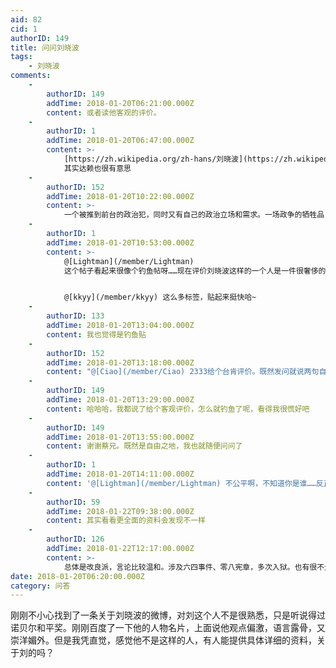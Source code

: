 ```yaml
---
aid: 82
cid: 1
authorID: 149
title: 问问刘晓波
tags:
    - 刘晓波
comments:
    -
        authorID: 149
        addTime: 2018-01-20T06:21:00.000Z
        content: 或者读他客观的评价。
    -
        authorID: 1
        addTime: 2018-01-20T06:47:00.000Z
        content: >-
            [https://zh.wikipedia.org/zh-hans/刘晓波](https://zh.wikipedia.org/zh-hans/刘晓波)
            其实达赖也很有意思
    -
        authorID: 152
        addTime: 2018-01-20T10:22:00.000Z
        content: >-
            一个被推到前台的政治犯，同时又有自己的政治立场和需求。一场政争的牺牲品，帝国主义搞乱社会主义的枪手。在他所在的学术领域有一定的成就，如果不参与政治活动，可能会是一个学术大牛。
    -
        authorID: 1
        addTime: 2018-01-20T10:53:00.000Z
        content: >-
            @[Lightman](/member/Lightman)
            这个帖子看起来很像个钓鱼帖呀……现在评价刘晓波这样的一个人是一件很奢侈的事情，墙内人很少知道刘晓波的所作所为，只能听信官方的定调，而墙外人又很容易把他标签化，简单化。而鲜有人去了解他的想法，他做那些决定时的情境，当时的社会环境，他思想的成因。


            @[kkyy](/member/kkyy) 这么多标签，贴起来挺快哈~
    -
        authorID: 133
        addTime: 2018-01-20T13:04:00.000Z
        content: 我也觉得是钓鱼贴
    -
        authorID: 152
        addTime: 2018-01-20T13:18:00.000Z
        content: "@[Ciao](/member/Ciao) 2333给个台肯评价。既然发问就说两句自己的想法。侃侃大山，交流交流。\U0001F601"
    -
        authorID: 149
        addTime: 2018-01-20T13:29:00.000Z
        content: 哈哈哈，我都说了给个客观评价，怎么就钓鱼了呢，看得我很慌好吧
    -
        authorID: 149
        addTime: 2018-01-20T13:55:00.000Z
        content: 谢谢蔡兄。既然是自由之地，我也就随便问问了
    -
        authorID: 1
        addTime: 2018-01-20T14:11:00.000Z
        content: '@[Lightman](/member/Lightman) 不公平啊，不知道你是谁……反正现在也没几个人，随便贫贫'
    -
        authorID: 59
        addTime: 2018-01-22T09:38:00.000Z
        content: 其实看看更全面的资料会发现不一样
    -
        authorID: 126
        addTime: 2018-01-22T12:17:00.000Z
        content: >-
            总体是改良派，言论比较温和。涉及六四事件、零八宪章，多次入狱。也有很不光彩的表现：六四事件后上央视。其“没有敌人”的言论也受到争议。。。64时期的理想有为青年，想改变体制，当时没几个坚决的政治反对者，包括刘；胡锦涛时期，言论略微自由，温和改良再生一点希望，08宪章导致其再次入狱。。。去年去世。总体是一个典型改良派的悲剧。。。
date: 2018-01-20T06:20:00.000Z
category: 问答
---
```


刚刚不小心找到了一条关于刘晓波的微博，对刘这个人不是很熟悉，只是听说得过诺贝尔和平奖。刚刚百度了一下他的人物名片，上面说他观点偏激，语言露骨，又崇洋媚外。但是我凭直觉，感觉他不是这样的人，有人能提供具体详细的资料，关于刘的吗？

